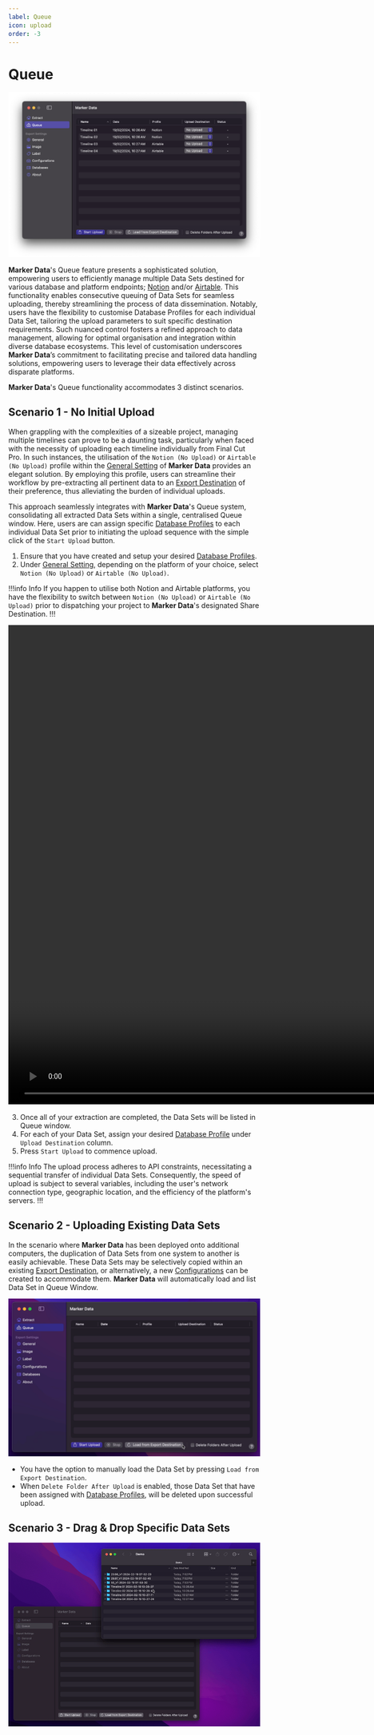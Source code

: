 ```yaml
---
label: Queue
icon: upload
order: -3
---
```

# Queue

![Queue Window](/assets/md-queue.png)

**Marker Data**'s Queue feature presents a sophisticated solution, empowering users to efficiently manage multiple Data Sets destined for various database and platform endpoints; [Notion](https://www.notion.so/) and/or [Airtable](https://www.airtable.com/). This functionality enables consecutive queuing of Data Sets for seamless uploading, thereby streamlining the process of data dissemination. Notably, users have the flexibility to customise Database Profiles for each individual Data Set, tailoring the upload parameters to suit specific destination requirements. Such nuanced control fosters a refined approach to data management, allowing for optimal organisation and integration within diverse database ecosystems. This level of customisation underscores **Marker Data**’s commitment to facilitating precise and tailored data handling solutions, empowering users to leverage their data effectively across disparate platforms.

**Marker Data**'s Queue functionality accommodates 3 distinct scenarios.

## Scenario 1 - No Initial Upload

When grappling with the complexities of a sizeable project, managing multiple timelines can prove to be a daunting task, particularly when faced with the necessity of uploading each timeline individually from Final Cut Pro. In such instances, the utilisation of the `Notion (No Upload)` or `Airtable (No Upload)` profile within the [General Setting](/user-guide/general/#profiles) of **Marker Data** provides an elegant solution. By employing this profile, users can streamline their workflow by pre-extracting all pertinent data to an [Export Destination](/user-guide/general/#export-destination) of their preference, thus alleviating the burden of individual uploads.

This approach seamlessly integrates with **Marker Data**'s Queue system, consolidating all extracted Data Sets within a single, centralised Queue window. Here, users are can assign specific [Database Profiles](/user-guide/databases) to each individual Data Set prior to initiating the upload sequence with the simple click of the `Start Upload` button.

1. Ensure that you have created and setup your desired [Database Profiles](/user-guide/databases).
2. Under [General Setting](/user-guide/general/#profiles), depending on the platform of your choice, select `Notion (No Upload)` or `Airtable (No Upload)`.

!!!info Info
If you happen to utilise both Notion and Airtable platforms, you have the flexibility to switch between `Notion (No Upload)` or `Airtable (No Upload)` prior to dispatching your project to **Marker Data**'s designated Share Destination.
!!!

<video controls width="1920">
  <source src="/assets/md-queue-01.mp4" type="video/mp4">
Your browser does not support the video tag.
</video>

3. Once all of your extraction are completed, the Data Sets will be listed in Queue window.
4. For each of your Data Set, assign your desired [Database Profile](/user-guide/databases) under `Upload Destination` column.
5. Press `Start Upload` to commence upload.

!!!info Info
The upload process adheres to API constraints, necessitating a sequential transfer of individual Data Sets. Consequently, the speed of upload is subject to several variables, including the user's network connection type, geographic location, and the efficiency of the platform's servers.
!!!

## Scenario 2 - Uploading Existing Data Sets

In the scenario where **Marker Data** has been deployed onto additional computers, the duplication of Data Sets from one system to another is easily achievable. These Data Sets may be selectively copied within an existing [Export Destination](/user-guide/general/#export-destination), or alternatively, a new [Configurations](/user-guide/configurations) can be created to accommodate them. **Marker Data** will automatically load and list Data Set in Queue Window.

![Load from Export Destination](/assets/md-queue-02.gif)

- You have the option to manually load the Data Set by pressing `Load from Export Destination`.
- When `Delete Folder After Upload` is enabled, those Data Set that have been assigned with [Database Profiles](/user-guide/databases), will be deleted upon successful upload. 

## Scenario 3 - Drag & Drop Specific Data Sets

![Drag & Drop to Queue Window](/assets/md-queue-03.gif)